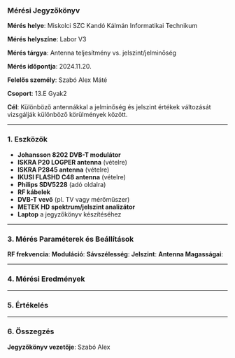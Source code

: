 ### Mérési Jegyzőkönyv

**Mérés helye**: Miskolci SZC Kandó Kálmán Informatikai Technikum 

**Mérés helyszíne**: Labor V3

**Mérés tárgya**: Antenna teljesítmény vs. jelszint/jelminőség

**Mérés időpontja**: 2024.11.20.  

**Felelős személy**: Szabó Alex Máté

**Csoport**: 13.E Gyak2

**Cél**: Különböző antennákkal a jelminőség és jelszint értékek változását vizsgálják különböző körülmények között.


---

### 1. **Eszközök**

- **Johansson 8202 DVB-T modulátor**
- **ISKRA P20 LOGPER antenna** (vételre)
- **ISKRA P2845 antenna** (vételre)
- **IKUSI FLASHD C48 antenna** (vételre)
- **Philips SDV5228** (adó oldalra)
- **RF kábelek**
- **DVB-T vevő** (pl. TV vagy mérőműszer)
- **METEK HD spektrum/jelszint analizátor**
- **Laptop** a jegyzőkönyv készítéséhez

---

### 3. **Mérés Paraméterek és Beállítások**

**RF frekvencia**: 
**Moduláció**:
**Sávszélesség**:
**Jelszint**: 
**Antenna Magasságai**:

---

### 4. **Mérési Eredmények**


---

### 5. **Értékelés**


---

### 6. **Összegzés**


**Jegyzőkönyv vezetője**: Szabó Alex
